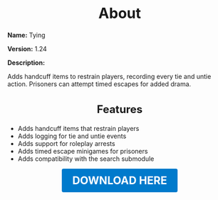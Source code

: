 <h1 style="text-align:center; font-size:2rem; font-weight:bold;">About</h1>

**Name:**
Tying

**Version:**
1.24

**Description:**

Adds handcuff items to restrain players, recording every tie and untie action. Prisoners can attempt timed escapes for added drama.

<h2 style="text-align:center; font-size:1.5rem; font-weight:bold;">Features</h2>

- Adds handcuff items that restrain players
- Adds logging for tie and untie events
- Adds support for roleplay arrests
- Adds timed escape minigames for prisoners
- Adds compatibility with the search submodule





<p align="center"><a href="https://github.com/LiliaFramework/Modules/raw/refs/heads/gh-pages/tying.zip" style="display:inline-block;padding:12px 24px;font-size:1.5rem;font-weight:bold;text-decoration:none;color:#fff;background-color:var(--md-primary-fg-color,#007acc);border-radius:4px;">DOWNLOAD HERE</a></p>